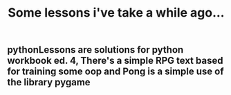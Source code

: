 <header><h1>Some lessons i've take a while ago...</h1></header>
<h2>pythonLessons are solutions for python workbook ed. 4, There's a simple RPG text based for training some oop and Pong is a simple use of the library pygame</h2>
